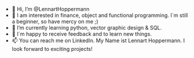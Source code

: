 - 👋 Hi, I’m @LennartHoppermann
- 👀 I am interested in finance, object and functional programming. I´m still a beginner, so have mercy on me ;)
- 🌱 I’m currently learning python, vector graphic design & SQL.
- 💞️ I´m happy to receive feedback and to learn new things.
- 📫 You can reach me on LinkedIn. My Name ist Lennart Hoppermann. I look forward to exciting projects!

